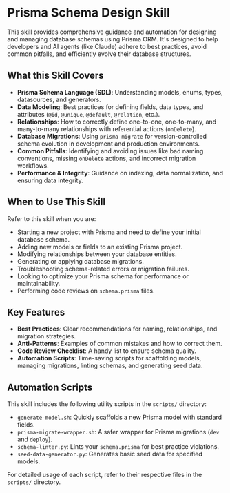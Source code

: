 # Prisma Schema Design Skill

This skill provides comprehensive guidance and automation for designing and managing database schemas using Prisma ORM. It's designed to help developers and AI agents (like Claude) adhere to best practices, avoid common pitfalls, and efficiently evolve their database structures.

## What this Skill Covers

-   **Prisma Schema Language (SDL)**: Understanding models, enums, types, datasources, and generators.
-   **Data Modeling**: Best practices for defining fields, data types, and attributes (`@id`, `@unique`, `@default`, `@relation`, etc.).
-   **Relationships**: How to correctly define one-to-one, one-to-many, and many-to-many relationships with referential actions (`onDelete`).
-   **Database Migrations**: Using `prisma migrate` for version-controlled schema evolution in development and production environments.
-   **Common Pitfalls**: Identifying and avoiding issues like bad naming conventions, missing `onDelete` actions, and incorrect migration workflows.
-   **Performance & Integrity**: Guidance on indexing, data normalization, and ensuring data integrity.

## When to Use This Skill

Refer to this skill when you are:
-   Starting a new project with Prisma and need to define your initial database schema.
-   Adding new models or fields to an existing Prisma project.
-   Modifying relationships between your database entities.
-   Generating or applying database migrations.
-   Troubleshooting schema-related errors or migration failures.
-   Looking to optimize your Prisma schema for performance or maintainability.
-   Performing code reviews on `schema.prisma` files.

## Key Features

-   **Best Practices**: Clear recommendations for naming, relationships, and migration strategies.
-   **Anti-Patterns**: Examples of common mistakes and how to correct them.
-   **Code Review Checklist**: A handy list to ensure schema quality.
-   **Automation Scripts**: Time-saving scripts for scaffolding models, managing migrations, linting schemas, and generating seed data.

## Automation Scripts

This skill includes the following utility scripts in the `scripts/` directory:

-   `generate-model.sh`: Quickly scaffolds a new Prisma model with standard fields.
-   `prisma-migrate-wrapper.sh`: A safer wrapper for Prisma migrations (`dev` and `deploy`).
-   `schema-linter.py`: Lints your `schema.prisma` for best practice violations.
-   `seed-data-generator.py`: Generates basic seed data for specified models.

For detailed usage of each script, refer to their respective files in the `scripts/` directory.
